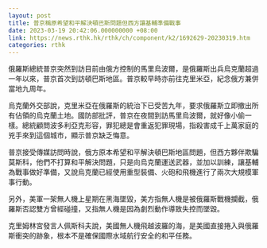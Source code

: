 ```yaml
---
layout: post
title: 普京稱原希望和平解決頓巴斯問題但西方讓基輔準備戰事
date: 2023-03-19 20:42:06.000000000 +08:00
link: https://news.rthk.hk/rthk/ch/component/k2/1692629-20230319.htm
categories: rthk
---
```


俄羅斯總統普京突然到訪目前由俄方控制的馬里烏波爾，是俄羅斯出兵烏克蘭超過一年以來，普京首次到訪頓巴斯地區。普京較早時亦前往克里米亞，紀念俄方兼併當地九周年。

烏克蘭外交部說，克里米亞在俄羅斯的統治下已受苦九年，要求俄羅斯立即撤出所有佔領的烏克蘭土地。國防部批評，普京在夜間到訪馬里烏波爾，就好像小偷一樣。總統顧問波多利亞克形容，罪犯總是會重返犯罪現場，指殺害成千上萬家庭的兇手來到這個城市，顯示普京缺乏悔意。

普京接受傳媒訪問時說，俄方原本希望和平解決頓巴斯地區問題，但西方夥伴欺騙莫斯科，他們不打算和平解決問題，只是向烏克蘭運送武器，並加以訓練，讓基輔為戰事做好準備，又說烏克蘭已經使用重型裝備、火砲和飛機進行了兩次大規模軍事行動。

另外，美軍一架無人機上星期在黑海墜毀，美方指無人機是被俄羅斯戰機攔截，俄羅斯否認雙方曾經碰撞，又指無人機是因為劇烈動作導致失控而墜毀。

克里姆林宮發言人佩斯科夫說，美國無人機飛越波羅的海，是美國直接捲入與俄羅斯衝突的跡象，根本不是確保國際水域航行安全的和平任務。
